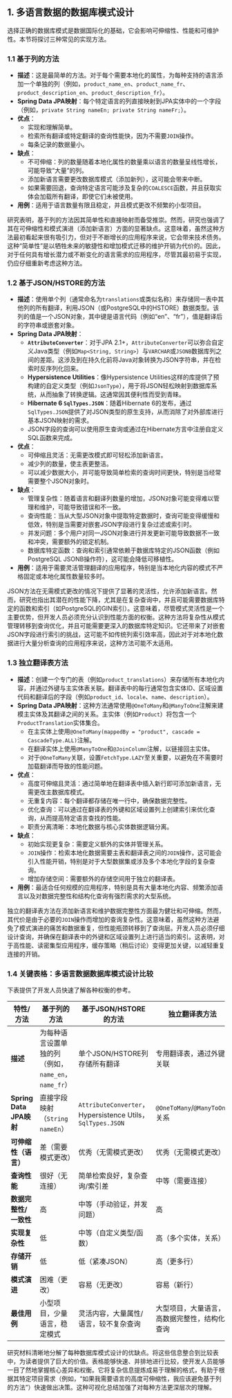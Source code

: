 ## 1. 多语言数据的数据库模式设计

选择正确的数据库模式是数据国际化的基础，它会影响可伸缩性、性能和可维护性。本节将探讨三种常见的实现方法。

### 1.1 基于列的方法

* ​**描述**​：这是最简单的方法。对于每个需要本地化的属性，为每种支持的语言添加一个单独的列（例如，`product_name_en`、`product_name_fr`、`product_description_en`、`product_description_fr`）。
* ​**Spring Data JPA映射**​：每个特定语言的列直接映射到JPA实体中的一个字段（例如，`private String nameEn; private String nameFr;`）。
* ​**优点**​：
  * 实现和理解简单。
  * 检索所有翻译或特定翻译的查询性能快，因为不需要`JOIN`操作。
  * 每条记录的数据量小。
* ​**缺点**​：
  * 不可伸缩：列的数量随着本地化属性的数量乘以语言的数量呈线性增长，可能导致“大量”的列。
  * 添加新语言需要更改数据库模式（添加新列），这可能会带来中断。
  * 如果需要回退，查询特定语言可能涉及复杂的`COALESCE`函数，并且获取实体会加载所有翻译，即使它们未被使用。
* ​**用例**​：适用于语言数量有限且稳定，并且模式更改不频繁的小型项目。

研究表明，基于列的方法因其简单性和直接映射而备受推崇。然而，研究也强调了其在可伸缩性和模式演进（添加新语言）方面的显著缺点。这意味着，虽然这种方法最初看起来很有吸引力，但对于不断增长的应用程序来说，它会带来技术债务。这种“简单性”是以牺牲未来的敏捷性和增加模式迁移的维护开销为代价的。因此，对于任何具有增长潜力或不断变化的语言需求的应用程序，尽管其最初易于实现，仍应仔细重新考虑这种方法。

### 1.2 基于JSON/HSTORE的方法

* ​**描述**​：使用单个列（通常命名为`translations`或类似名称）来存储同一表中其他列的所有翻译，利用JSON（或PostgreSQL中的HSTORE）数据类型。该列的值是一个JSON对象，其中键是语言代码（例如“en”、“fr”），值是翻译后的字符串或嵌套对象。
* ​**Spring Data JPA映射**​：
  * ​**`AttributeConverter`**​：对于JPA 2.1+，`AttributeConverter`可以弥合自定义Java类型（例如`Map<String, String>`）与`VARCHAR`或`JSONB`数据库列之间的差距。这涉及到在持久化前将Java对象转换为JSON字符串，并在检索时反序列化回来。
  * ​**Hypersistence Utilities**​：像Hypersistence Utilities这样的库提供了预构建的自定义类型（例如`JsonType`），用于将JSON轻松映射到数据库系统，从而抽象了转换逻辑。这通常因其便利性而受到青睐。
  * ​**Hibernate 6 `SqlTypes.JSON`**​：随着Hibernate 6的发布，通过`SqlTypes.JSON`提供了对JSON类型的原生支持，从而消除了对外部库进行基本JSON映射的需求。
  * JSON字段的查询可以使用原生查询或通过在Hibernate方言中注册自定义SQL函数来完成。
* ​**优点**​：
  * 可伸缩且灵活：无需更改模式即可轻松添加新语言。
  * 减少列的数量，使主表更整洁。
  * 可以减少数据大小，并可能导致简单检索的查询时间更快，特别是当经常需要整个JSON对象时。
* ​**缺点**​：
  * 管理复杂性：随着语言和翻译列数量的增加，JSON对象可能变得难以管理和维护，可能导致错误和不一致。
  * 查询性能：当从大型JSON对象中提取特定数据时，查询可能变得缓慢和低效，特别是当需要对嵌套JSON字段进行复杂过滤或索引时。
  * 并发问题：多个用户对同一JSON对象进行并发更新可能导致数据不一致和冲突，需要额外的锁定机制。
  * 数据库特定函数：查询和索引通常依赖于数据库特定的JSON函数（例如PostgreSQL JSONB操作符），这可能会降低可移植性。
* ​**用例**​：适用于需要灵活管理翻译的应用程序，特别是当本地化内容的模式不严格固定或本地化属性数量较多时。

JSON方法在无需模式更改的情况下提供了显著的灵活性，允许添加新语言。然而，研究也指出其潜在的性能下降，尤其是在复杂查询中，并且可能需要数据库特定的函数和索引（如PostgreSQL的GIN索引）。这意味着，尽管模式灵活性是一个主要优势，但开发人员必须充分认识到性能方面的权衡。这种方法将复杂性从模式管理转移到查询优化，并且可能需要更深入的数据库特定知识。它还带来了对嵌套JSON字段进行索引的挑战，这可能不如传统列索引效率高，因此对于对本地化数据进行大量分析查询的应用程序来说，这种方法可能不太适用。

### 1.3 独立翻译表方法

* ​**描述**​：创建一个专门的表（例如`product_translations`）来存储所有本地化内容，并通过外键与主实体表关联。翻译表中的每行通常包含实体ID、区域设置代码和翻译后的字段（例如`product_id`、`locale`、`name`、`description`）。
* ​**Spring Data JPA映射**​：这种方法通常使用`@OneToMany`和`@ManyToOne`注解来建模主实体及其翻译之间的关系。主实体（例如`Product`）将包含一个`ProductTranslation`实体集合。
  * 在主实体上使用`@OneToMany(mappedBy = "product", cascade = CascadeType.ALL)`注解。
  * 在翻译实体上使用`@ManyToOne`和`@JoinColumn`注解，以链接回主实体。
  * 对于`@OneToMany`关联，设置`FetchType.LAZY`至关重要，以避免在不需要时加载翻译而导致的性能问题。
* ​**优点**​：
  * 高度可伸缩且灵活：通过简单地在翻译表中插入新行即可添加新语言，无需更改主数据库模式。
  * 无重复内容：每个翻译都存储在唯一行中，确保数据完整性。
  * 优化查询：可以通过在翻译表的外键和区域设置列上创建索引来优化查询，从而提高特定语言查找的性能。
  * 职责分离清晰：本地化数据与核心实体数据逻辑分离。
* ​**缺点**​：
  * 初始实现更复杂：需要定义额外的实体并管理关系。
  * `JOIN`操作：检索本地化数据需要主表和翻译表之间的`JOIN`操作，这可能会引入性能开销，特别是对于大型数据集或涉及多个本地化字段的复杂查询。
  * 增加存储空间：需要额外的存储空间用于独立的翻译表。
* ​**用例**​：最适合任何规模的应用程序，特别是具有大量本地化内容、频繁添加语言以及对数据完整性和结构化查询有强烈需求的大型系统。

独立的翻译表方法在添加新语言和维护数据完整性方面最为健壮和可伸缩。然而，其代价是由于必要的`JOIN`操作而增加的查询复杂性。这意味着，虽然这种方法避免了模式演进的痛苦和数据重复，但性能瓶颈转移到了查询层。开发人员必须仔细设计查询，并确保在翻译表中的外键和区域设置列上进行适当的索引。这表明，对于高性能、读密集型应用程序，缓存策略（稍后讨论）变得更加关键，以减轻重复连接的开销。

### 1.4 关键表格：多语言数据数据库模式设计比较

下表提供了开发人员快速了解各种权衡的参考。

| 特性/方法                | 基于列的方法                                                 | 基于JSON/HSTORE的方法                                              | 独立翻译表方法                               |
| -------------------------- | -------------------------------------------------------------- | -------------------------------------------------------------------- | ---------------------------------------------- |
| **描述**                | 为每种语言设置单独的列（例如，`name_en`，`name_fr`） | 单个JSON/HSTORE列存储所有翻译                                      | 专用翻译表，通过外键关联                     |
| **Spring Data JPA映射** | 直接字段映射（`String nameEn`）                          | `AttributeConverter`，Hypersistence Utils，`SqlTypes.JSON` | `@OneToMany`/`@ManyToOne`关系        |
| **可伸缩性（语言）**    | 差（需要模式更改）                                           | 优秀（无需模式更改）                                               | 优秀（无需模式更改）                         |
| **查询性能**            | 很好（无连接）                                               | 简单检索良好，复杂查询/索引差                                      | 中等（需要连接）                             |
| **数据完整性/一致性**   | 高                                                           | 中等（手动验证，并发问题）                                         | 高                                           |
| **实现复杂性**          | 低                                                           | 中等（自定义类型/函数）                                            | 高（多个实体，关系）                         |
| **存储开销**            | 低                                                           | 低（紧凑JSON）                                                     | 高（更多行）                                 |
| **模式演进**            | 困难（更改）                                                 | 容易（无更改）                                                     | 容易（新行）                                 |
| **最佳用例**            | 小型项目，少量语言，稳定模式                                 | 灵活内容，大量属性/语言，较不复杂查询                              | 大型项目，大量语言，高数据完整性，结构化查询 |

研究材料清晰地分解了每种数据库模式设计的优缺点。将这些信息整合到比较表中，为读者提供了巨大的价值。表格能够快速、并排地进行比较，使开发人员能够一目了然地掌握核心差异和权衡。它将复杂信息提炼成易于理解的格式，有助于根据其特定项目需求（例如，“如果我需要语言的高度可伸缩性，我应该避免基于列的方法”）快速做出决策。这种可视化总结加强了对每种方法更深层次的理解。
